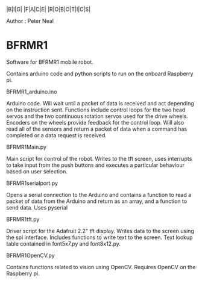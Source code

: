 |B|I|G| |F|A|C|E| |R|O|B|O|T|I|C|S|

Author : Peter Neal

BFRMR1
======

Software for BFRMR1 mobile robot.

Contains arduino code and python scripts to run on the onboard Raspberry pi.


BFRMR1_arduino.ino

Arduino code. Will wait until a packet of data is received and act depending on
the instruction sent. Functions include control loops for the two head servos and
the two continuous rotation servos used for the drive wheels. Encoders on the 
wheels provide feedback for the control loop. Will also read all of the sensors
and return a packet of data when a command has completed or a data request is 
received.


BFRMR1Main.py

Main script for control of the robot. Writes to the tft screen, uses interrupts
to take input from the push buttons and executes a particular behaviour based on
user selection.


BFRMR1serialport.py

Opens a serial connection to the Arduino and contains a function to read
a packet of data from the Arduino and return as an array, and a function to send
data.
Uses pyserial


BFRMR1tft.py

Driver script for the Adafruit 2.2" tft display. Writes data to the screen
using the spi interface.
Includes functions to write text to the screen. Text lookup table contained
in font5x7.py and font8x12.py.


BFRMR1OpenCV.py

Contains functions related to vision using OpenCV.
Requires OpenCV on the Raspberry pi. 



